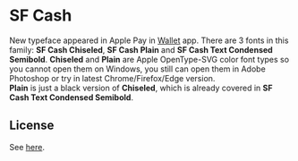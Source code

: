 # SF Cash
New typeface appeared in Apple Pay in [Wallet](https://en.wikipedia.org/wiki/Apple_Wallet) app. There are 3 fonts in this family: **SF Cash Chiseled**, **SF Cash Plain** and **SF Cash Text Condensed Semibold**. **Chiseled** and **Plain** are Apple OpenType-SVG color font types so you cannot open them on Windows, you still can open them in Adobe Photoshop or try in latest Chrome/Firefox/Edge version.  
**Plain** is just a black version of **Chiseled**, which is already covered in **SF Cash Text Condensed Semibold**.
## License
See [here](../README.md#license).
